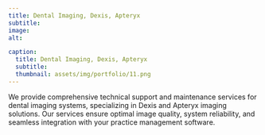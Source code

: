 ```yaml
---
title: Dental Imaging, Dexis, Apteryx
subtitle: 
image: 
alt: 

caption:
  title: Dental Imaging, Dexis, Apteryx
  subtitle: 
  thumbnail: assets/img/portfolio/11.png
---
```

We provide comprehensive technical support and maintenance services for dental imaging systems, specializing in Dexis and Apteryx imaging solutions. Our services ensure optimal image quality, system reliability, and seamless integration with your practice management software.

